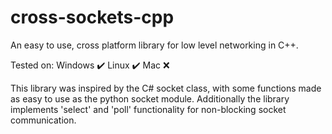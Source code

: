 # cross-sockets-cpp
An easy to use, cross platform library for low level networking in C++.

Tested on:
Windows ✔️
Linux ✔️
Mac ❌

This library was inspired by the C# socket class, with some functions made as easy to use as the python socket module. Additionally the library implements 'select' and 'poll' functionality for non-blocking socket communication.
